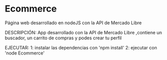 # Ecommerce
Página web desarrollado en nodeJS con la API de Mercado Libre

DESCRIPCIÓN:
App desarrollado con la API de Mercado Libre ,contiene un  buscador, un carrito de compras y podes crear tu perfil

EJECUTAR:
1: instalar las dependencias con 'npm install'
2: ejecutar con 'node Ecommerce'

